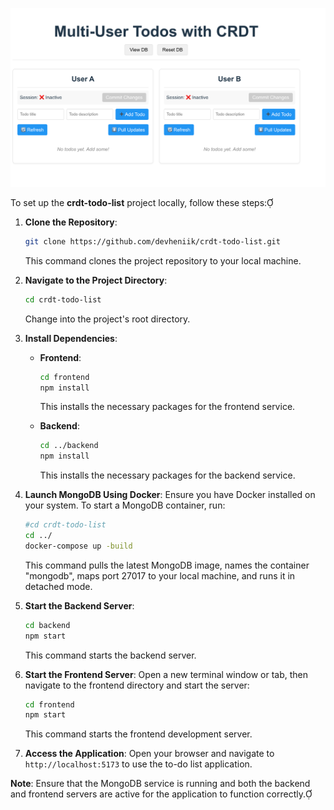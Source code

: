 ![img.png](img.png)

To set up the **crdt-todo-list** project locally, follow these steps:

1. **Clone the Repository**:
   ```bash
   git clone https://github.com/devheniik/crdt-todo-list.git
   ```
   This command clones the project repository to your local machine.

2. **Navigate to the Project Directory**:
   ```bash
   cd crdt-todo-list
   ```
   Change into the project's root directory.

3. **Install Dependencies**:

    - **Frontend**:
      ```bash
      cd frontend
      npm install
      ```
      This installs the necessary packages for the frontend service.

    - **Backend**:
      ```bash
      cd ../backend
      npm install
      ```
      This installs the necessary packages for the backend service.

4. **Launch MongoDB Using Docker**:
   Ensure you have Docker installed on your system. To start a MongoDB container, run:
   ```bash
   #cd crdt-todo-list
   cd ../
   docker-compose up -build
   ```
   This command pulls the latest MongoDB image, names the container "mongodb", maps port 27017 to your local machine, and runs it in detached mode.

5. **Start the Backend Server**:
   ```bash
   cd backend
   npm start
   ```
   This command starts the backend server.

6. **Start the Frontend Server**:
   Open a new terminal window or tab, then navigate to the frontend directory and start the server:
   ```bash
   cd frontend
   npm start
   ```
   This command starts the frontend development server.

7. **Access the Application**:
   Open your browser and navigate to `http://localhost:5173` to use the to-do list application.

**Note**: Ensure that the MongoDB service is running and both the backend and frontend servers are active for the application to function correctly.
